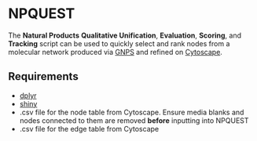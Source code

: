 # NPQUEST
The **Natural Products** **Qualitative Unification**, **Evaluation**, **Scoring**, and **Tracking** script can be used to quickly select and rank nodes from a molecular network produced via [GNPS](https://gnps.ucsd.edu) and refined on [Cytoscape](https://cytoscape.org/). 
## Requirements
- [dplyr](https://cran.r-project.org/web/packages/dplyr/)
- [shiny](https://cran.r-project.org/web/packages/shiny/)
- .csv file for the node table from Cytoscape. Ensure media blanks and nodes connected to them are removed **before** inputting into NPQUEST
- .csv file for the edge table from Cytoscape
